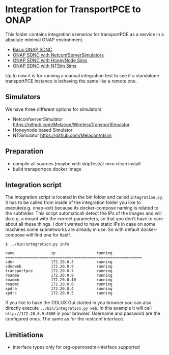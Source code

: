 # Integration for TransportPCE to ONAP

This folder contains integration szenarios for transportPCE as a service in a absolute minimal ONAP environment. 


 * [Basic ONAP SDNC](onap/README.md)
 * [ONAP SDNC with NetconfServerSimulators](onap-ext/README.md)
 * [ONAP SDNC with HoneyNode Sims](onap-ext2/README.md)
 * [ONAP SDNC with NTSim Sims](onap-ext3/README.md)
 
Up to now it is for running a manual integration test to see if a standalone transportPCE instance is behaving the same like a remote one.

## Simulators

We have three different options for simulators:

 * NetconfserverSimulator https://github.com/Melacon/WirelessTransportEmulator
 * Honeynode based Simulator
 * NTSimulator https://github.com/Melacon/ntsim

## Preparation

 * compile all sources (maybe with skipTests): mvn clean install
 * build transportpce docker image

## Integration script

The integration script is located in the bin folder and called ```integration.py```. It has to be called from inside of the integration folder you like to execute(e.g. onap-ext) because its docker-compose naming is related to the subfolder. This script automaticall detect the IPs of the images and will do e.g. a mount with the correct parameters, so that you don't have to care about all these things. I don't wanted to have static IPs in case on some machines some subnetworks are already in use. So with default docker-compose will find one for itself.

```
$ ../bin/integration.py info

name                ip                  running
============================================================
sdnr                172.20.0.3          running
sdncweb             172.20.0.9          running
transportpce        172.20.0.7          running
roadma              172.20.0.8          running
roadmb              172.20.0.10         running
roadmc              172.20.0.6          running
xpdra               172.20.0.4          running
xpdrc               172.20.0.5          running
```

If you like to have the ODLUX Gui started in you browser you can also directly execute ```../bin/integration.py web```. In this example it will call ```http://172.20.0.9:8080``` in your browser. Username and password are the configured ones. The same as for the restconf interface.




## Limitiations

 * interface types only for org-openroadm-interface supported